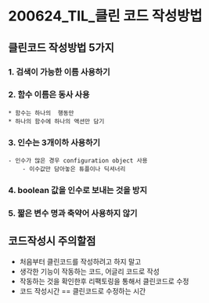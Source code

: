 # 200624_TIL_클린 코드 작성방법

## 클린코드 작성방법 5가지
### 1. 검색이 가능한 이름 사용하기
### 2. 함수 이름은 동사 사용
	* 함수는 하나의  행동만
	* 하나의 함수에 하나의 액션만 담기
### 3. 인수는 3개이하 사용하기
	- 인수가 많은 경우 configuration object 사용
		- 이수값만 담아놓은 튜플이나 딕셔너리
### 4. boolean	 값을 인수로 보내는 것을 방지
### 5. 짧은 변수 명과 축약어 사용하지 않기

## 코드작성시 주의할점
* 처음부터 클린코드를 작성하려고 하지 말고
* 생각한 기능이 작동하는 코드, 어글리 코드로 작성
* 작동하는 것을 확인한후 리팩토링을 통해서 클린코드로 수정
* 코드 작성시간 == 클린코드로 수정하는 시간
